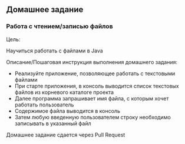 ## Домашнее задание

### Работа с чтением/записью файлов

Цель:

Научиться работать с файлами в Java

Описание/Пошаговая инструкция выполнения домашнего задания:

- Реализуйте приложение, позволяющее работать с текстовыми файлами
- При старте приложения, в консоль выводится список текстовых файлов из корневого каталоге проекта
- Далее программа запрашивает имя файла, с которым хочет работать пользователь
- Содержимое файла выводится в консоль
- Затем любую введенную пользователем строку необходимо записывать в указанный файл

Домашнее задание сдается через Pull Request
